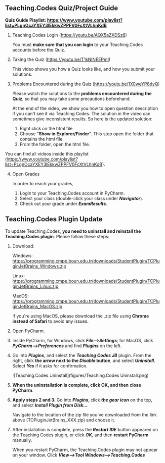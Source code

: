 ## Teaching.Codes Quiz/Project Guide <a name="tc-quiz"></a>

**Quiz Guide Playlist: https://www.youtube.com/playlist?list=PLgnOcaYXEY3lEkkwZPPFV0FcXtVLhnKdB**

1. Teaching.Codes Login (https://youtu.be/AQX5aZXDSz8)

   You must **make sure that you can login** to your Teaching.Codes accounts before the Quiz.

2. Taking the Quiz (https://youtu.be/T1kNINEEPmI)

   This video shows you how a Quiz looks like, and how you submit your solutions. 

3. Problems Encountered during the Quiz (https://youtu.be/1X0weYP8dyQ)

   Please watch the solutions to the **problems encountered during the Quiz**, so that you may take some precautions beforehand. 

   At the end of the video, we show you how to open question description if you can't see it via Teaching Codes. The solution in the video can sometimes give inconsistent results. So here is the updated solution:

   1. Right click on the html file
   2. Choose "**Show in Explorer/Finder**". This step open the folder that contains the html file.
   3. From the folder, open the html file.

You can find all videos inside this playlist (https://www.youtube.com/playlist?list=PLgnOcaYXEY3lEkkwZPPFV0FcXtVLhnKdB). 

4. Open Grades

   In order to reach your grades, 

   1. Login to your Teaching.Codes account in PyCharm. 
   2. Select your class (double-click your class under ***Navigator***). 
   3. Check out your grade under ***ExamResults***. 
 

## Teaching.Codes Plugin Update 

To update Teaching.Codes, **you need to uninstall and reinstall the Teaching.Codes plugin**. Please follow these steps: 

1. Download:

   Windows:  https://programming.cmpe.boun.edu.tr/downloads/StudentPlugin/TCPluginJetBrains_Windows.zip

   Linux: https://programming.cmpe.boun.edu.tr/downloads/StudentPlugin/TCPluginJetBrains_Linux.zip

   MacOS: https://programming.cmpe.boun.edu.tr/downloads/StudentPlugin/TCPluginJetBrains_MacOS.zip

   If you're using MacOS, please download the .zip file using **Chrome instead of Safari** to avoid any issues.

2. Open PyCharm. 

3. Inside PyCharm, for Windows, click ***File-->Settings***; for MacOS, click ***PyCharm-->Preferences*** and find ***Plugins*** on the left.

4. Go into ***Plugins***, and select the ***Teaching Codes JB*** plugin. From the right, click **the arrow next to the *Disable* button**, and select ***Uninstall***. Select ***Yes*** if it asks for confirmation. 

   ![Teaching.Codes Uninstall](figures/Teaching.Codes Uninstall.png)

5. **When the uninstallation is complete, click OK, and then** **close PyCharm**.

6. **Apply steps 2 and 3**. Go into ***Plugins***, click ***the gear icon*** on the top, and select ***Install Plugin from Disk…*** 

   Navigate to the location of the zip file you've downloaded from the link above (TCPluginJetBrains_XXX.zip) and choose it.

7. After installation is complete, press the ***Restart IDE*** button appeared on the Teaching Codes plugin, or click ***OK***, and then **restart PyCharm** manually. 

   When you restart PyCharm, the Teaching.Codes plugin may not appear on your window. Click ***View-->Tool Windows-->Teaching.Codes***

   
